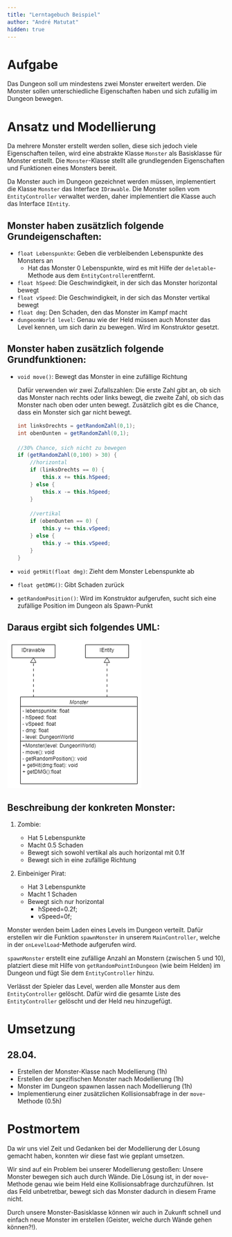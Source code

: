 ```yaml
---
title: "Lerntagebuch Beispiel"
author: "André Matutat"
hidden: true
---
```



# Aufgabe

Das Dungeon soll um mindestens zwei Monster erweitert werden. Die Monster sollen
unterschiedliche Eigenschaften haben und sich zufällig im Dungeon bewegen.

# Ansatz und Modellierung

Da mehrere Monster erstellt werden sollen, diese sich jedoch viele Eigenschaften
teilen, wird eine abstrakte Klasse `Monster` als Basisklasse für Monster erstellt.
Die `Monster`-Klasse stellt alle grundlegenden Eigenschaften und Funktionen eines
Monsters bereit.

Da Monster auch im Dungeon gezeichnet werden müssen, implementiert die Klasse
`Monster` das Interface `IDrawable`. Die Monster sollen vom `EntityController`
verwaltet werden, daher implementiert die Klasse auch das Interface `IEntity`.

## Monster haben zusätzlich folgende Grundeigenschaften:

-   `float Lebenspunkte`: Geben die verbleibenden Lebenspunkte des Monsters an
    -   Hat das Monster 0 Lebenspunkte, wird es mit Hilfe der `deletable`-Methode
        aus dem `EntityController`entfernt.
-   `float hSpeed`: Die Geschwindigkeit, in der sich das Monster horizontal bewegt
-   `float vSpeed`: Die Geschwindigkeit, in der sich das Monster vertikal bewegt
-   `float dmg`: Den Schaden, den das Monster im Kampf macht
-   `dungeonWorld level`: Genau wie der Held müssen auch Monster das Level kennen,
    um sich darin zu bewegen. Wird im Konstruktor gesetzt.

## Monster haben zusätzlich folgende Grundfunktionen:

-   `void move()`: Bewegt das Monster in eine zufällige Richtung

    Dafür verwenden wir zwei Zufallszahlen: Die erste Zahl gibt an, ob sich das
    Monster nach rechts oder links bewegt, die zweite Zahl, ob sich das Monster
    nach oben oder unten bewegt. Zusätzlich gibt es die Chance, dass ein Monster
    sich gar nicht bewegt.

    ```java
    int linksOrechts = getRandomZahl(0,1);
    int obenOunten = getRandomZahl(0,1);

    //30% Chance, sich nicht zu bewegen
    if (getRandomZahl(0,100) > 30) {
        //horizontal
        if (linksOrechts == 0) {
            this.x += this.hSpeed;
        } else {
            this.x -= this.hSpeed;
        }

        //vertikal
        if (obenOunten == 0) {
            this.y += this.vSpeed;
        } else {
            this.y -= this.vSpeed;
        }
    }
    ```

-   `void getHit(float dmg)`: Zieht dem Monster Lebenspunkte ab
-   `float getDMG()`: Gibt Schaden zurück
-   `getRandomPosition()`: Wird im Konstruktor aufgerufen, sucht sich eine
    zufällige Position im Dungeon als Spawn-Punkt

## Daraus ergibt sich folgendes UML:

![](images/tagebuch_uml.png)

## Beschreibung der konkreten Monster:

1.  Zombie:
    -   Hat 5 Lebenspunkte
    -   Macht 0.5 Schaden
    -   Bewegt sich sowohl vertikal als auch horizontal mit 0.1f
    -   Bewegt sich in eine zufällige Richtung

2.  Einbeiniger Pirat:
    -   Hat 3 Lebenspunkte
    -   Macht 1 Schaden
    -   Bewegt sich nur horizontal
        -   hSpeed=0.2f;
        -   vSpeed=0f;

Monster werden beim Laden eines Levels im Dungeon verteilt. Dafür erstellen
wir die Funktion `spawnMonster` in unserem `MainController`, welche in der
`onLevelLoad`-Methode aufgerufen wird.

`spawnMonster` erstellt eine zufällige Anzahl an Monstern (zwischen 5 und 10),
platziert diese mit Hilfe von `getRandomPointInDungeon` (wie beim Helden) im
Dungeon und fügt Sie dem `EntityController` hinzu.

Verlässt der Spieler das Level, werden alle Monster aus dem `EntityController`
gelöscht. Dafür wird die gesamte Liste des `EntityController` gelöscht und der
Held neu hinzugefügt.


# Umsetzung

## 28.04.

-   Erstellen der Monster-Klasse nach Modellierung (1h)
-   Erstellen der spezifischen Monster nach Modellierung (1h)
-   Monster im Dungeon spawnen lassen nach Modellierung (1h)
-   Implementierung einer zusätzlichen Kollisionsabfrage in der `move`-Methode (0.5h)


# Postmortem

Da wir uns viel Zeit und Gedanken bei der Modellierung der Lösung gemacht haben,
konnten wir diese fast wie geplant umsetzen.

Wir sind auf ein Problem bei unserer Modellierung gestoßen: Unsere Monster bewegen
sich auch durch Wände. Die Lösung ist, in der `move`-Methode genau wie beim Held eine
Kollisionsabfrage durchzuführen. Ist das Feld unbetretbar, bewegt sich das Monster
dadurch in diesem Frame nicht.

Durch unsere Monster-Basisklasse können wir auch in Zukunft schnell und einfach neue
Monster im erstellen (Geister, welche durch Wände gehen können?!).
